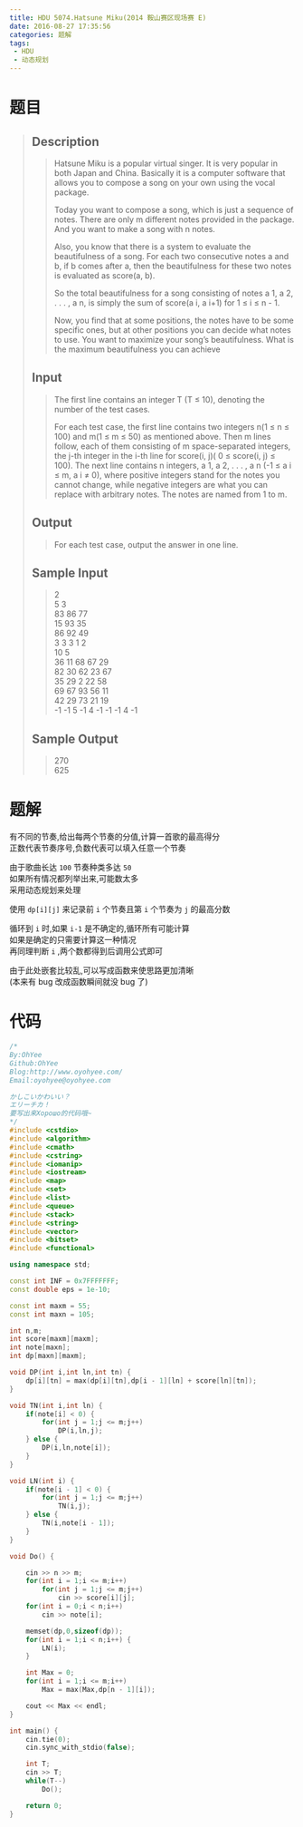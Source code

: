 ```yaml
---
title: HDU 5074.Hatsune Miku(2014 鞍山赛区现场赛 E)
date: 2016-08-27 17:35:56
categories: 题解
tags: 
 - HDU
 - 动态规划
---
```

# 题目
> 
> ## Description  
>> Hatsune Miku is a popular virtual singer. It is very popular in both Japan and China. Basically it is a computer software that allows you to compose a song on your own using the vocal package.   
>>   
>> Today you want to compose a song, which is just a sequence of notes. There are only m different notes provided in the package. And you want to make a song with n notes.   
>>   
>>   
>>   
>> Also, you know that there is a system to evaluate the beautifulness of a song. For each two consecutive notes a and b, if b comes after a, then the beautifulness for these two notes is evaluated as score(a, b).   
>>   
>> So the total beautifulness for a song consisting of notes a 1, a 2, . . . , a n, is simply the sum of score(a i, a i+1) for 1 ≤ i ≤ n - 1.   
>>   
>> Now, you find that at some positions, the notes have to be some specific ones, but at other positions you can decide what notes to use. You want to maximize your song’s beautifulness. What is the maximum beautifulness you can achieve   
>> <!--more-->  
> 
> ## Input  
>> The first line contains an integer T (T ≤ 10), denoting the number of the test cases.   
>>   
>> For each test case, the first line contains two integers n(1 ≤ n ≤ 100) and m(1 ≤ m ≤ 50) as mentioned above. Then m lines follow, each of them consisting of m space-separated integers, the j-th integer in the i-th line for score(i, j)( 0 ≤ score(i, j) ≤ 100). The next line contains n integers, a 1, a 2, . . . , a n (-1 ≤ a i ≤ m, a i ≠ 0), where positive integers stand for the notes you cannot change, while negative integers are what you can replace with arbitrary notes. The notes are named from 1 to m.  
> 
> ## Output  
>> For each test case, output the answer in one line.  
> 
> ## Sample Input  
>> 2  
>> 5 3  
>> 83 86 77  
>> 15 93 35  
>> 86 92 49  
>> 3 3 3 1 2  
>> 10 5  
>> 36 11 68 67 29  
>> 82 30 62 23 67  
>> 35 29 2 22 58  
>> 69 67 93 56 11  
>> 42 29 73 21 19  
>> -1 -1 5 -1 4 -1 -1 -1 4 -1  
> 
> ## Sample Output  
>> 270  
>> 625  


# 题解
有不同的节奏,给出每两个节奏的分值,计算一首歌的最高得分  
正数代表节奏序号,负数代表可以填入任意一个节奏  

由于歌曲长达 `100` 节奏种类多达 `50`  
如果所有情况都列举出来,可能数太多  
采用动态规划来处理  

使用 `dp[i][j]` 来记录前 `i` 个节奏且第 `i` 个节奏为 `j` 的最高分数  

循环到 `i` 时,如果 `i-1` 是不确定的,循环所有可能计算  
如果是确定的只需要计算这一种情况  
再同理判断 `i` ,两个数都得到后调用公式即可  

由于此处嵌套比较乱,可以写成函数来使思路更加清晰  
(本来有 bug 改成函数瞬间就没 bug 了)  


# 代码
```cpp Hatsune Miku https://github.com/OhYee/sourcecode/tree/master/ACM 代码备份
/*
By:OhYee
Github:OhYee
Blog:http://www.oyohyee.com/
Email:oyohyee@oyohyee.com

かしこいかわいい？
エリーチカ！
要写出来Хорошо的代码哦~
*/
#include <cstdio>
#include <algorithm>
#include <cmath>
#include <cstring>
#include <iomanip>
#include <iostream>
#include <map>
#include <set>
#include <list>
#include <queue>
#include <stack>
#include <string>
#include <vector>
#include <bitset>
#include <functional>

using namespace std;

const int INF = 0x7FFFFFFF;
const double eps = 1e-10;

const int maxm = 55;
const int maxn = 105;

int n,m;
int score[maxm][maxm];
int note[maxn];
int dp[maxn][maxm];

void DP(int i,int ln,int tn) {
    dp[i][tn] = max(dp[i][tn],dp[i - 1][ln] + score[ln][tn]);
}

void TN(int i,int ln) {
    if(note[i] < 0) {
        for(int j = 1;j <= m;j++)
            DP(i,ln,j);
    } else {
        DP(i,ln,note[i]);
    }
}

void LN(int i) {
    if(note[i - 1] < 0) {
        for(int j = 1;j <= m;j++)
            TN(i,j);
    } else {
        TN(i,note[i - 1]);
    }
}

void Do() {

    cin >> n >> m;
    for(int i = 1;i <= m;i++)
        for(int j = 1;j <= m;j++)
            cin >> score[i][j];
    for(int i = 0;i < n;i++)
        cin >> note[i];

    memset(dp,0,sizeof(dp));
    for(int i = 1;i < n;i++) {
        LN(i);
    }

    int Max = 0;
    for(int i = 1;i <= m;i++)
        Max = max(Max,dp[n - 1][i]);

    cout << Max << endl;
}

int main() {
    cin.tie(0);
    cin.sync_with_stdio(false);

    int T;
    cin >> T;
    while(T--)
        Do();

    return 0;
}
```